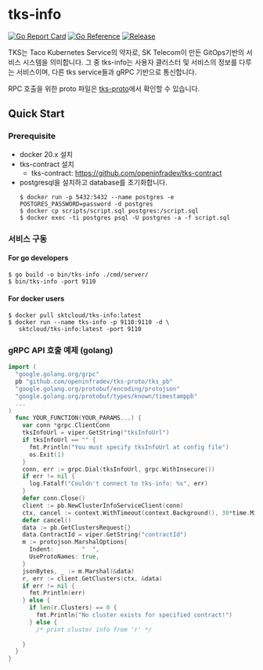 # tks-info


[![Go Report Card](https://goreportcard.com/badge/github.com/openinfradev/tks-info?style=flat-square)](https://goreportcard.com/report/github.com/openinfradev/tks-info)
[![Go Reference](https://pkg.go.dev/badge/github.com/openinfradev/tks-info.svg)](https://pkg.go.dev/github.com/openinfradev/tks-info)
[![Release](https://img.shields.io/github/release/sktelecom/tks-info.svg?style=flat-square)](https://github.com/openinfradev/tks-info/releases/latest)

TKS는 Taco Kubernetes Service의 약자로, SK Telecom이 만든 GitOps기반의 서비스 시스템을 의미합니다. 그 중 tks-info는 사용자 클러스터 및 서비스의 정보를 다루는 서비스이며, 다른 tks service들과 gRPC 기반으로 통신합니다. 

RPC 호출을 위한 proto 파일은 [tks-proto](https://github.com/openinfradev/tks-proto)에서 확인할 수 있습니다.


## Quick Start

### Prerequisite
* docker 20.x 설치
* tks-contract 설치
  * tks-contract: https://github.com/openinfradev/tks-contract
* postgresql을 설치하고 database를 초기화합니다.
  ```
  $ docker run -p 5432:5432 --name postgres -e POSTGRES_PASSWORD=password -d postgres
  $ docker cp scripts/script.sql postgres:/script.sql
  $ docker exec -ti postgres psql -U postgres -a -f script.sql
  ``` 

### 서비스 구동 
#### For go developers
```
$ go build -o bin/tks-info ./cmd/server/
$ bin/tks-info -port 9110
```

#### For docker users
```
$ docker pull sktcloud/tks-info:latest
$ docker run --name tks-info -p 9110:9110 -d \
   sktcloud/tks-info:latest -port 9110 
```

### gRPC API 호출 예제 (golang)

```go
import (
  "google.golang.org/grpc"
  pb "github.com/openinfradev/tks-proto/tks_pb"
  "google.golang.org/protobuf/encoding/protojson"
  "google.golang.org/protobuf/types/known/timestamppb"
  ...
)
  func YOUR_FUNCTION(YOUR_PARAMS...) {
    var conn *grpc.ClientConn
    tksInfoUrl = viper.GetString("tksInfoUrl")
    if tksInfoUrl == "" {
      fmt.Println("You must specify tksInfoUrl at config file")
      os.Exit(1)
    }
    conn, err := grpc.Dial(tksInfoUrl, grpc.WithInsecure())
    if err != nil {
      log.Fatalf("Couldn't connect to tks-info: %s", err)
    }
    defer conn.Close()
    client := pb.NewClusterInfoServiceClient(conn)
    ctx, cancel := context.WithTimeout(context.Background(), 30*time.Minute)
    defer cancel()
    data := pb.GetClustersRequest{}
    data.ContractId = viper.GetString("contractId")
    m := protojson.MarshalOptions{
      Indent:        "  ",
      UseProtoNames: true,
    }
    jsonBytes, _ := m.Marshal(&data)
    r, err := client.GetClusters(ctx, &data)
    if err != nil {
      fmt.Println(err)
    } else {
      if len(r.Clusters) == 0 {
        fmt.Println("No cluster exists for specified contract!")
      } else {
        /* print cluster info from 'r' */
 
    }
  }
}
```
